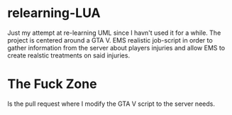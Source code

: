 # relearning-LUA
Just my attempt at re-learning UML since I havn't used it for a while. The project is centered around a GTA V. EMS realistic job-script in order to gather information from the server about players injuries and allow EMS to create realstic treatments on said injuries.


# The Fuck Zone
Is the pull request where I modify the GTA V script to the server needs.
